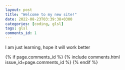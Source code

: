 ```yaml
---
layout: post
title: "Welcome to my new site!"
date: 2022-08-23T03:39:38+0300
categories: [coding, glsl]
tags: glsl
comments_id: 1
---
```


I am just learning, hope it will work better

{% if page.comments_id %}
{% include comments.html issue_id=page.comments_id %}
{% endif %}
